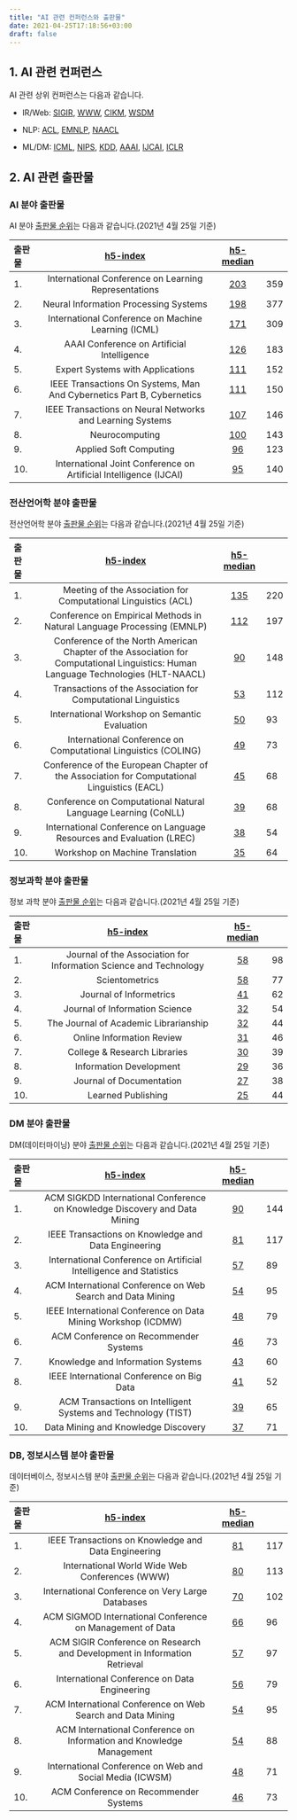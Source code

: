 ```yaml
---
title: "AI 관련 컨퍼런스와 출판물"
date: 2021-04-25T17:18:56+03:00
draft: false
---
```


## 1. AI 관련 컨퍼런스

AI 관련 상위 컨퍼런스는 다음과 같습니다.

- IR/Web: [SIGIR](https://scholar.google.ch/citations?hl=en&view_op=list_hcore&venue=Gf4FWVmkfbwJ.2017), [WWW](https://scholar.google.ch/citations?hl=en&view_op=list_hcore&venue=yChjqNpzfk0J.2017), [CIKM](https://scholar.google.ch/citations?hl=en&view_op=list_hcore&venue=V-IMg2OTpU8J.2017), [WSDM](https://scholar.google.ch/citations?hl=en&view_op=list_hcore&venue=6AbX1YWluE4J.2017)

- NLP: [ACL](https://scholar.google.com.sg/citations?hl=en&vq=eng_computationallinguistics&view_op=list_hcore&venue=Y3UjV9bSCxMJ.2017), [EMNLP](https://scholar.google.com.sg/citations?hl=en&vq=eng_computationallinguistics&view_op=list_hcore&venue=LqrQjvOguiMJ.2017), [NAACL](https://scholar.google.com.sg/citations?hl=en&vq=eng_computationallinguistics&view_op=list_hcore&venue=ORSK3meVbY4J.2017)

- ML/DM: [ICML](https://scholar.google.com.sg/citations?hl=en&vq=eng_artificialintelligence&view_op=list_hcore&venue=lQI3yXVEiigJ.2017), [NIPS](https://scholar.google.com.sg/citations?hl=en&vq=eng_artificialintelligence&view_op=list_hcore&venue=eqYFflc_uhEJ.2017), [KDD](https://scholar.google.com.sg/citations?hl=en&vq=eng_datamininganalysis&view_op=list_hcore&venue=DxPOk84pRIIJ.2017), [AAAI](https://scholar.google.com.sg/citations?hl=en&vq=eng_artificialintelligence&view_op=list_hcore&venue=YKyuWPT8huAJ.2017), [IJCAI](https://scholar.google.com.sg/citations?hl=en&vq=eng_artificialintelligence&view_op=list_hcore&venue=4HxsSu0PUdYJ.2017), [ICLR](https://iclr.cc/)



## 2. AI 관련 출판물

### AI 분야 출판물

AI 분야  [출판물 순위](https://scholar.google.es/citations?view_op=top_venues&hl=en&vq=eng_artificialintelligence)는 다음과 같습니다.(2021년 4월 25일 기준)

| 출판물 |                [h5-index](javascript:void(0))                |               [h5-median](javascript:void(0))                |      |
| :----- | :----------------------------------------------------------: | :----------------------------------------------------------: | ---- |
| 1.     |     International Conference on Learning Representations     | [203](https://scholar.google.es/citations?hl=en&vq=eng_artificialintelligence&view_op=list_hcore&venue=0032SoU2xY4J.2020) | 359  |
| 2.     |            Neural Information Processing Systems             | [198](https://scholar.google.es/citations?hl=en&vq=eng_artificialintelligence&view_op=list_hcore&venue=eqYFflc_uhEJ.2020) | 377  |
| 3.     |     International Conference on Machine Learning (ICML)      | [171](https://scholar.google.es/citations?hl=en&vq=eng_artificialintelligence&view_op=list_hcore&venue=wL2oxc9mT4YJ.2020) | 309  |
| 4.     |          AAAI Conference on Artificial Intelligence          | [126](https://scholar.google.es/citations?hl=en&vq=eng_artificialintelligence&view_op=list_hcore&venue=PV9sQN5dnPsJ.2020) | 183  |
| 5.     |               Expert Systems with Applications               | [111](https://scholar.google.es/citations?hl=en&vq=eng_artificialintelligence&view_op=list_hcore&venue=AlAHN-bTk3IJ.2020) | 152  |
| 6.     | IEEE Transactions On Systems, Man And Cybernetics Part B, Cybernetics | [111](https://scholar.google.es/citations?hl=en&vq=eng_artificialintelligence&view_op=list_hcore&venue=PUrHi32sn7cJ.2020) | 150  |
| 7.     |  IEEE Transactions on Neural Networks and Learning Systems   | [107](https://scholar.google.es/citations?hl=en&vq=eng_artificialintelligence&view_op=list_hcore&venue=LILlZnFGZh8J.2020) | 146  |
| 8.     |                        Neurocomputing                        | [100](https://scholar.google.es/citations?hl=en&vq=eng_artificialintelligence&view_op=list_hcore&venue=UiBaG4a78dYJ.2020) | 143  |
| 9.     |                    Applied Soft Computing                    | [96](https://scholar.google.es/citations?hl=en&vq=eng_artificialintelligence&view_op=list_hcore&venue=lFUe46cMy-8J.2020) | 123  |
| 10.    | International Joint Conference on Artificial Intelligence (IJCAI) | [95](https://scholar.google.es/citations?hl=en&vq=eng_artificialintelligence&view_op=list_hcore&venue=4HxsSu0PUdYJ.2020) | 140  |



### 전산언어학 분야 출판물

전산언어학 분야  [출판물 순위](https://scholar.google.es/citations?view_op=top_venues&hl=en&vq=eng_computationallinguistics)는 다음과 같습니다.(2021년 4월 25일 기준)

| 출판물 |                [h5-index](javascript:void(0))                |               [h5-median](javascript:void(0))                |      |
| :----- | :----------------------------------------------------------: | :----------------------------------------------------------: | ---- |
| 1.     | Meeting of the Association for Computational Linguistics (ACL) | [135](https://scholar.google.es/citations?hl=en&vq=eng_computationallinguistics&view_op=list_hcore&venue=Y3UjV9bSCxMJ.2020) | 220  |
| 2.     | Conference on Empirical Methods in Natural Language Processing (EMNLP) | [112](https://scholar.google.es/citations?hl=en&vq=eng_computationallinguistics&view_op=list_hcore&venue=LqrQjvOguiMJ.2020) | 197  |
| 3.     | Conference of the North American Chapter of the Association for Computational Linguistics: Human Language Technologies (HLT-NAACL) | [90](https://scholar.google.es/citations?hl=en&vq=eng_computationallinguistics&view_op=list_hcore&venue=ORSK3meVbY4J.2020) | 148  |
| 4.     | Transactions of the Association for Computational Linguistics | [53](https://scholar.google.es/citations?hl=en&vq=eng_computationallinguistics&view_op=list_hcore&venue=NCymNpPEF_cJ.2020) | 112  |
| 5.     |        International Workshop on Semantic Evaluation         | [50](https://scholar.google.es/citations?hl=en&vq=eng_computationallinguistics&view_op=list_hcore&venue=nnrJuCTuhnwJ.2020) | 93   |
| 6.     | International Conference on Computational Linguistics (COLING) | [49](https://scholar.google.es/citations?hl=en&vq=eng_computationallinguistics&view_op=list_hcore&venue=6AfzgED5a7MJ.2020) | 73   |
| 7.     | Conference of the European Chapter of the Association for Computational Linguistics (EACL) | [45](https://scholar.google.es/citations?hl=en&vq=eng_computationallinguistics&view_op=list_hcore&venue=JnFTLT-D1FUJ.2020) | 68   |
| 8.     | Conference on Computational Natural Language Learning (CoNLL) | [39](https://scholar.google.es/citations?hl=en&vq=eng_computationallinguistics&view_op=list_hcore&venue=H7TUtVM_vm4J.2020) | 68   |
| 9.     | International Conference on Language Resources and Evaluation (LREC) | [38](https://scholar.google.es/citations?hl=en&vq=eng_computationallinguistics&view_op=list_hcore&venue=qf6JB6yXg1UJ.2020) | 54   |
| 10.    |               Workshop on Machine Translation                | [35](https://scholar.google.es/citations?hl=en&vq=eng_computationallinguistics&view_op=list_hcore&venue=wNGM6_RkxKgJ.2020) | 64   |



### 정보과학 분야 출판물

정보 과학 분야  [출판물 순위](https://scholar.google.es/citations?view_op=top_venues&hl=en&vq=eng_libraryinformationscience)는 다음과 같습니다.(2021년 4월 25일 기준)

| 출판물 |                [h5-index](javascript:void(0))                |               [h5-median](javascript:void(0))                |      |
| :----- | :----------------------------------------------------------: | :----------------------------------------------------------: | ---- |
| 1.     | Journal of the Association for Information Science and Technology | [58](https://scholar.google.es/citations?hl=en&vq=eng_libraryinformationscience&view_op=list_hcore&venue=olzpbUttrHwJ.2020) | 98   |
| 2.     |                        Scientometrics                        | [58](https://scholar.google.es/citations?hl=en&vq=eng_libraryinformationscience&view_op=list_hcore&venue=levR5A6Mxq0J.2020) | 77   |
| 3.     |                   Journal of Informetrics                    | [41](https://scholar.google.es/citations?hl=en&vq=eng_libraryinformationscience&view_op=list_hcore&venue=PI3IYd41omoJ.2020) | 62   |
| 4.     |                Journal of Information Science                | [32](https://scholar.google.es/citations?hl=en&vq=eng_libraryinformationscience&view_op=list_hcore&venue=PL-MoKkO5xwJ.2020) | 54   |
| 5.     |            The Journal of Academic Librarianship             | [32](https://scholar.google.es/citations?hl=en&vq=eng_libraryinformationscience&view_op=list_hcore&venue=APeGhTYWPvAJ.2020) | 44   |
| 6.     |                  Online Information Review                   | [31](https://scholar.google.es/citations?hl=en&vq=eng_libraryinformationscience&view_op=list_hcore&venue=Esipa-Sf6ncJ.2020) | 46   |
| 7.     |                 College & Research Libraries                 | [30](https://scholar.google.es/citations?hl=en&vq=eng_libraryinformationscience&view_op=list_hcore&venue=4wVQrlBFRi8J.2020) | 39   |
| 8.     |                   Information Development                    | [29](https://scholar.google.es/citations?hl=en&vq=eng_libraryinformationscience&view_op=list_hcore&venue=e6ykYH8gxvAJ.2020) | 36   |
| 9.     |                   Journal of Documentation                   | [27](https://scholar.google.es/citations?hl=en&vq=eng_libraryinformationscience&view_op=list_hcore&venue=SateY2YrHOAJ.2020) | 38   |
| 10.    |                      Learned Publishing                      | [25](https://scholar.google.es/citations?hl=en&vq=eng_libraryinformationscience&view_op=list_hcore&venue=o6pUF_ORLfUJ.2020) | 44   |



### DM 분야 출판물

DM(데이터마이닝) 분야  [출판물 순위](https://scholar.google.es/citations?view_op=top_venues&hl=en&vq=eng_datamininganalysis)는 다음과 같습니다.(2021년 4월 25일 기준)

| 출판물 |                [h5-index](javascript:void(0))                |               [h5-median](javascript:void(0))                |      |
| :----- | :----------------------------------------------------------: | :----------------------------------------------------------: | ---- |
| 1.     | ACM SIGKDD International Conference on Knowledge Discovery and Data Mining | [90](https://scholar.google.es/citations?hl=en&vq=eng_datamininganalysis&view_op=list_hcore&venue=DxPOk84pRIIJ.2020) | 144  |
| 2.     |     IEEE Transactions on Knowledge and Data Engineering      | [81](https://scholar.google.es/citations?hl=en&vq=eng_datamininganalysis&view_op=list_hcore&venue=66KpV_9hYXEJ.2020) | 117  |
| 3.     | International Conference on Artificial Intelligence and Statistics | [57](https://scholar.google.es/citations?hl=en&vq=eng_datamininganalysis&view_op=list_hcore&venue=PhcE9OLs0MUJ.2020) | 89   |
| 4.     |  ACM International Conference on Web Search and Data Mining  | [54](https://scholar.google.es/citations?hl=en&vq=eng_datamininganalysis&view_op=list_hcore&venue=6AbX1YWluE4J.2020) | 95   |
| 5.     | IEEE International Conference on Data Mining Workshop (ICDMW) | [48](https://scholar.google.es/citations?hl=en&vq=eng_datamininganalysis&view_op=list_hcore&venue=A0l3VPFKwDYJ.2020) | 79   |
| 6.     |            ACM Conference on Recommender Systems             | [46](https://scholar.google.es/citations?hl=en&vq=eng_datamininganalysis&view_op=list_hcore&venue=4-w_STT7RmEJ.2020) | 73   |
| 7.     |              Knowledge and Information Systems               | [43](https://scholar.google.es/citations?hl=en&vq=eng_datamininganalysis&view_op=list_hcore&venue=4QVUZWoMqXsJ.2020) | 60   |
| 8.     |          IEEE International Conference on Big Data           | [41](https://scholar.google.es/citations?hl=en&vq=eng_datamininganalysis&view_op=list_hcore&venue=5qcbaE0D5owJ.2020) | 52   |
| 9.     | ACM Transactions on Intelligent Systems and Technology (TIST) | [39](https://scholar.google.es/citations?hl=en&vq=eng_datamininganalysis&view_op=list_hcore&venue=nMIkRjPr9nsJ.2020) | 65   |
| 10.    |             Data Mining and Knowledge Discovery              | [37](https://scholar.google.es/citations?hl=en&vq=eng_datamininganalysis&view_op=list_hcore&venue=2tB9yPI48-IJ.2020) | 71   |



### DB, 정보시스템 분야 출판물

데이터베이스, 정보시스템 분야  [출판물 순위](https://scholar.google.es/citations?view_op=top_venues&hl=en&vq=eng_databasesinformationsystems)는 다음과 같습니다.(2021년 4월 25일 기준)

| 출판물 |                [h5-index](javascript:void(0))                |               [h5-median](javascript:void(0))                |      |
| :----- | :----------------------------------------------------------: | :----------------------------------------------------------: | ---- |
| 1.     |     IEEE Transactions on Knowledge and Data Engineering      | [81](https://scholar.google.es/citations?hl=en&vq=eng_databasesinformationsystems&view_op=list_hcore&venue=66KpV_9hYXEJ.2020) | 117  |
| 2.     |        International World Wide Web Conferences (WWW)        | [80](https://scholar.google.es/citations?hl=en&vq=eng_databasesinformationsystems&view_op=list_hcore&venue=VtCeQ7ShDloJ.2020) | 113  |
| 3.     |       International Conference on Very Large Databases       | [70](https://scholar.google.es/citations?hl=en&vq=eng_databasesinformationsystems&view_op=list_hcore&venue=HgMIeQ05CyMJ.2020) | 102  |
| 4.     |  ACM SIGMOD International Conference on Management of Data   | [66](https://scholar.google.es/citations?hl=en&vq=eng_databasesinformationsystems&view_op=list_hcore&venue=u1CjH9_75_cJ.2020) | 96   |
| 5.     | ACM SIGIR Conference on Research and Development in Information Retrieval | [57](https://scholar.google.es/citations?hl=en&vq=eng_databasesinformationsystems&view_op=list_hcore&venue=Gf4FWVmkfbwJ.2020) | 97   |
| 6.     |         International Conference on Data Engineering         | [56](https://scholar.google.es/citations?hl=en&vq=eng_databasesinformationsystems&view_op=list_hcore&venue=HdCtgB7kxZAJ.2020) | 79   |
| 7.     |  ACM International Conference on Web Search and Data Mining  | [54](https://scholar.google.es/citations?hl=en&vq=eng_databasesinformationsystems&view_op=list_hcore&venue=6AbX1YWluE4J.2020) | 95   |
| 8.     | ACM International Conference on Information and Knowledge Management | [54](https://scholar.google.es/citations?hl=en&vq=eng_databasesinformationsystems&view_op=list_hcore&venue=V-IMg2OTpU8J.2020) | 88   |
| 9.     |   International Conference on Web and Social Media (ICWSM)   | [48](https://scholar.google.es/citations?hl=en&vq=eng_databasesinformationsystems&view_op=list_hcore&venue=eH4qSzdbVtwJ.2020) | 71   |
| 10.    |            ACM Conference on Recommender Systems             | [46](https://scholar.google.es/citations?hl=en&vq=eng_databasesinformationsystems&view_op=list_hcore&venue=4-w_STT7RmEJ.2020) | 73   |

